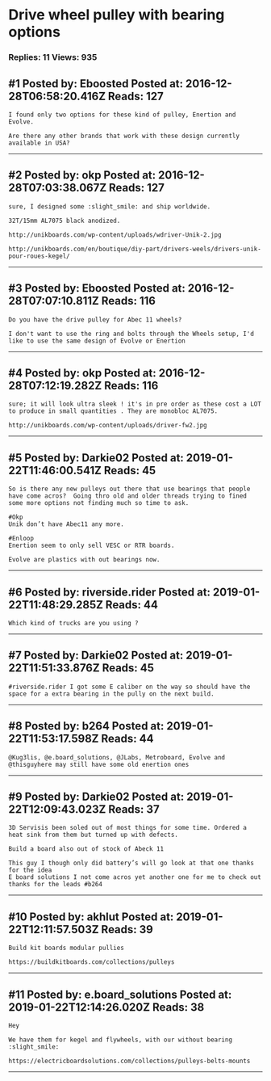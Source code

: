 # Drive wheel pulley with bearing options

### Replies: 11 Views: 935

## \#1 Posted by: Eboosted Posted at: 2016-12-28T06:58:20.416Z Reads: 127

```
I found only two options for these kind of pulley, Enertion and Evolve.

Are there any other brands that work with these design currently available in USA?
```

---
## \#2 Posted by: okp Posted at: 2016-12-28T07:03:38.067Z Reads: 127

```
sure, I designed some :slight_smile: and ship worldwide.

32T/15mm AL7075 black anodized.

http://unikboards.com/wp-content/uploads/wdriver-Unik-2.jpg

http://unikboards.com/en/boutique/diy-part/drivers-weels/drivers-unik-pour-roues-kegel/
```

---
## \#3 Posted by: Eboosted Posted at: 2016-12-28T07:07:10.811Z Reads: 116

```
Do you have the drive pulley for Abec 11 wheels? 

I don't want to use the ring and bolts through the Wheels setup, I'd like to use the same design of Evolve or Enertion
```

---
## \#4 Posted by: okp Posted at: 2016-12-28T07:12:19.282Z Reads: 116

```
sure; it will look ultra sleek ! it's in pre order as these cost a LOT to produce in small quantities . They are monobloc AL7075.

http://unikboards.com/wp-content/uploads/driver-fw2.jpg
```

---
## \#5 Posted by: Darkie02 Posted at: 2019-01-22T11:46:00.541Z Reads: 45

```
So is there any new pulleys out there that use bearings that people have come acros?  Going thro old and older threads trying to fined some more options not finding much so time to ask.

#Okp
Unik don’t have Abec11 any more.

#Enloop
Enertion seem to only sell VESC or RTR boards.

Evolve are plastics with out bearings now.
```

---
## \#6 Posted by: riverside.rider Posted at: 2019-01-22T11:48:29.285Z Reads: 44

```
Which kind of trucks are you using ?
```

---
## \#7 Posted by: Darkie02 Posted at: 2019-01-22T11:51:33.876Z Reads: 45

```
#riverside.rider I got some E caliber on the way so should have the space for a extra bearing in the pully on the next build.
```

---
## \#8 Posted by: b264 Posted at: 2019-01-22T11:53:17.598Z Reads: 44

```
@Kug3lis, @e.board_solutions, @JLabs, Metroboard, Evolve and @thisguyhere may still have some old enertion ones
```

---
## \#9 Posted by: Darkie02 Posted at: 2019-01-22T12:09:43.023Z Reads: 37

```
3D Servisis been soled out of most things for some time. Ordered a heat sink from them but turned up with defects.

Build a board also out of stock of Abeck 11 

This guy I though only did battery’s will go look at that one thanks for the idea 
E board solutions I not come acros yet another one for me to check out thanks for the leads #b264
```

---
## \#10 Posted by: akhlut Posted at: 2019-01-22T12:11:57.503Z Reads: 39

```
Build kit boards modular pullies

https://buildkitboards.com/collections/pulleys
```

---
## \#11 Posted by: e.board_solutions Posted at: 2019-01-22T12:14:26.020Z Reads: 38

```
Hey

We have them for kegel and flywheels, with our without bearing :slight_smile:

https://electricboardsolutions.com/collections/pulleys-belts-mounts
```

---
